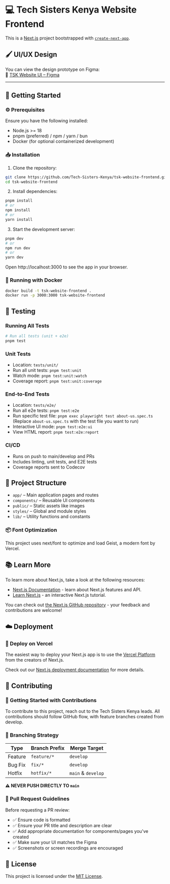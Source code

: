 # 💻 Tech Sisters Kenya Website Frontend

This is a [Next.js](https://nextjs.org) project bootstrapped with [`create-next-app`](https://nextjs.org/docs/app/api-reference/cli/create-next-app).

## 🖌️ UI/UX Design

You can view the design prototype on Figma:  
🔗 [TSK Website UI – Figma](https://www.figma.com/design/PCywTXwNGbjDGFh2TAJk0w/TSK-Website-UI?node-id=0-1&p=f&t=nqnfbXnunkdgC6ur-0)

---

## 🚀 Getting Started

### ⚙️ Prerequisites

Ensure you have the following installed:

- Node.js >= 18
- pnpm (preferred) / npm / yarn / bun
- Docker (for optional containerized development)

### 📥 Installation

1. Clone the repository:

```bash
git clone https://github.com/Tech-Sisters-Kenya/tsk-website-frontend.git
cd tsk-website-frontend
```

2. Install dependencies:

```bash
pnpm install
# or
npm install
# or
yarn install
```

3. Start the development server:

```bash
pnpm dev
# or
npm run dev
# or
yarn dev
```

Open http://localhost:3000 to see the app in your browser.

### 🐳 Running with Docker

```bash
docker build -t tsk-website-frontend .
docker run -p 3000:3000 tsk-website-frontend
```

## 🧪 Testing

### Running All Tests

```bash
# Run all tests (unit + e2e)
pnpm test
```

### Unit Tests

- Location: `tests/unit/`
- Run all unit tests: `pnpm test:unit`
- Watch mode: `pnpm test:unit:watch`
- Coverage report: `pnpm test:unit:coverage`

### End-to-End Tests

- Location: `tests/e2e/`
- Run all e2e tests: `pnpm test:e2e`
- Run specific test file: `pnpm exec playwright test about-us.spec.ts`
  (Replace `about-us.spec.ts` with the test file you want to run)
- Interactive UI mode: `pnpm test:e2e:ui`
- View HTML report: `pnpm test:e2e:report`

### CI/CD

- Runs on push to main/develop and PRs
- Includes linting, unit tests, and E2E tests
- Coverage reports sent to Codecov

## 📁 Project Structure

- `app/` – Main application pages and routes
- `components/` – Reusable UI components
- `public/` – Static assets like images
- `styles/` – Global and module styles
- `lib/` – Utility functions and constants

### 📦 Font Optimization

This project uses next/font to optimize and load Geist, a modern font by Vercel.

## 📚 Learn More

To learn more about Next.js, take a look at the following resources:

- [Next.js Documentation](https://nextjs.org/docs) - learn about Next.js features and API.
- [Learn Next.js](https://nextjs.org/learn) - an interactive Next.js tutorial.

You can check out [the Next.js GitHub repository](https://github.com/vercel/next.js) - your feedback and contributions are welcome!

## ☁️ Deployment

### 🚀 Deploy on Vercel

The easiest way to deploy your Next.js app is to use the [Vercel Platform](https://vercel.com/new?utm_medium=default-template&filter=next.js&utm_source=create-next-app&utm_campaign=create-next-app-readme) from the creators of Next.js.

Check out our [Next.js deployment documentation](https://nextjs.org/docs/app/building-your-application/deploying) for more details.

## 🤝 Contributing

### 📝 Getting Started with Contributions

To contribute to this project, reach out to the Tech Sisters Kenya leads. All contributions should follow GitHub flow, with feature branches created from develop.

### 🌿 Branching Strategy

| Type    | Branch Prefix | Merge Target       |
| ------- | ------------- | ------------------ |
| Feature | `feature/*`   | `develop`          |
| Bug Fix | `fix/*`       | `develop`          |
| Hotfix  | `hotfix/*`    | `main` & `develop` |

**⚠️ NEVER PUSH DIRECTLY TO `main`**

### 🧹 Pull Request Guidelines

Before requesting a PR review:

- ✅ Ensure code is formatted
- ✅ Ensure your PR title and description are clear
- ✅ Add appropriate documentation for components/pages you've created
- ✅ Make sure your UI matches the Figma
- ✅ Screenshots or screen recordings are encouraged

## 📜 License

This project is licensed under the [MIT License](https://opensource.org/licenses/MIT).
